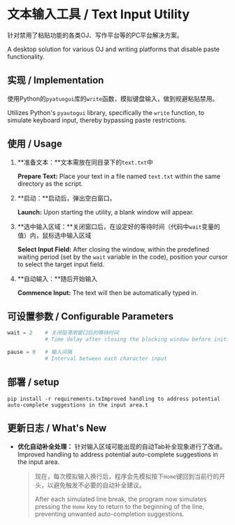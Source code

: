 # 文本输入工具 / Text Input Utility

针对禁用了粘贴功能的各类OJ、写作平台等的PC平台解决方案。

A desktop solution for various OJ and writing platforms that disable paste functionality.

## 实现 / Implementation

使用Python的`pyatuogui`库的`write`函数，模拟键盘输入，做到规避粘贴禁用。

Utilizes Python's `pyautogui` library, specifically the `write` function, to simulate keyboard input, thereby bypassing paste restrictions.

## 使用 / Usage

1. **准备文本：**文本需放在同目录下的`text.txt`中

   **Prepare Text:** Place your text in a file named `text.txt` within the same directory as the script.

2. **启动：**启动后，弹出空白窗口。

   **Launch:** Upon starting the utility, a blank window will appear.

3. **选中输入区域：**关闭窗口后，在设定好的等待时间（代码中`wait`变量的值）内，鼠标选中输入区域

   **Select Input Field:** After closing the window, within the predefined waiting period (set by the `wait` variable in the code), position your cursor to select the target input field.

4. **自动输入：**随后开始输入

   **Commence Input:** The text will then be automatically typed in.

## 可设置参数 / Configurable Parameters

```python
wait = 2	# 关闭阻滞用窗口后的等待时间
			# Time delay after closing the blocking window before initiating input

pause = 0	# 输入间隔
			# Interval between each character input
```

## 部署 / setup

```shell
pip install -r requirements.txImproved handling to address potential auto-complete suggestions in the input area.t
```

## 更新日志 / What's New

* **优化自动补全处理：** 针对输入区域可能出现的自动Tab补全现象进行了改进。 Improved handling to address potential auto-complete suggestions in the input area.

  > 现在，每次模拟输入换行后，程序会先模拟按下`Home`键回到当前行的开头，以避免触发不必要的自动补全建议。
  >
  > After each simulated line break, the program now simulates pressing the `Home` key to return to the beginning of the line, preventing unwanted auto-completion suggestions.
